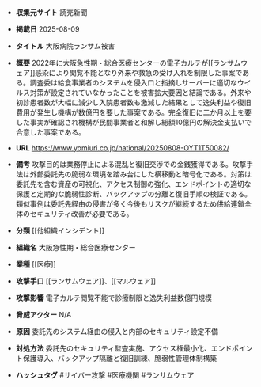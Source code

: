 - **収集元サイト**
読売新聞

- **掲載日**
2025-08-09

- **タイトル**
大阪病院ランサム被害

- **概要**
2022年に大阪急性期・総合医療センターの電子カルテが[[ランサムウェア]]感染により閲覧不能となり外来や救急の受け入れを制限した事案である。調査委は給食事業者のシステムを侵入口と指摘しサーバーに適切なウイルス対策が設定されていなかったことを被害拡大要因と結論である。外来や初診患者数が大幅に減少し入院患者数も激減した結果として逸失利益や復旧費用が発生し機構が数億円を要した事案である。完全復旧に二か月以上を要した事実が確認され機構が民間事業者と和解し総額10億円の解決金支払いで合意した事案である。

- **URL**
https://www.yomiuri.co.jp/national/20250808-OYT1T50082/

- **備考**
攻撃目的は業務停止による混乱と復旧交渉での金銭獲得である。攻撃手法は外部委託先の脆弱な環境を踏み台にした横移動と暗号化である。対策は委託先を含む資産の可視化、アクセス制御の強化、エンドポイントの適切な保護と定期的な脆弱性診断、バックアップの分離と復旧手順の検証である。類似事例は委託先経由の侵害が多く今後もリスクが継続するため供給連鎖全体のセキュリティ改善が必要である。

- **分類**
[[他組織インシデント]]

- **組織名**
大阪急性期・総合医療センター

- **業種**
[[医療]]

- **攻撃手口**
[[ランサムウェア]]、[[マルウェア]]

- **攻撃影響**
電子カルテ閲覧不能で診療制限と逸失利益数億円規模

- **脅威アクター**
N/A

- **原因**
委託先のシステム経由の侵入と内部のセキュリティ設定不備

- **対処方法**
委託先のセキュリティ監査実施、アクセス権最小化、エンドポイント保護導入、バックアップ隔離と復旧訓練、脆弱性管理体制構築

- **ハッシュタグ**
#サイバー攻撃 #医療機関 #ランサムウェア
